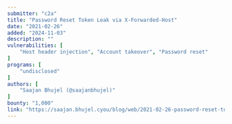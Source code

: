 ```yaml
---
submitter: "c2a"
title: "Password Reset Token Leak via X-Forwarded-Host"
date: "2021-02-26"
added: "2024-11-03"
description: ""
vulnerabilities: [
    "Host header injection", "Account takeover", "Password reset"
]
programs: [
    "undisclosed"
]
authors: [
    "Saajan Bhujel (@saajanbhujel)"
]
bounty: "1,000"
link: "https://saajan.bhujel.cyou/blog/web/2021-02-26-password-reset-token-leak-via-x-forwarded-host"
---
```




